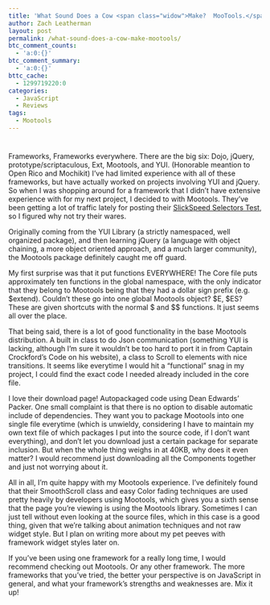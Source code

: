 ```yaml
---
title: 'What Sound Does a Cow <span class="widow">Make?  MooTools.</span>'
author: Zach Leatherman
layout: post
permalink: /what-sound-does-a-cow-make-mootools/
btc_comment_counts:
  - 'a:0:{}'
btc_comment_summary:
  - 'a:0:{}'
bttc_cache:
  - 1299719220:0
categories:
  - JavaScript
  - Reviews
tags:
  - Mootools
---
```

# 

Frameworks, Frameworks everywhere. There are the big six: Dojo, jQuery, prototype/scriptaculous, Ext, Mootools, and YUI. (Honorable meantion to Open Rico and Mochikit) I’ve had limited experience with all of these frameworks, but have actually worked on projects involving YUI and jQuery. So when I was shopping around for a framework that I didn’t have extensive experience with for my next project, I decided to with Mootools. They’ve been getting a lot of traffic lately for posting their [SlickSpeed Selectors Test][1], so I figured why not try their wares.

 [1]: http://mootools.net/slickspeed/

Originally coming from the YUI Library (a strictly namespaced, well organized package), and then learning jQuery (a language with object chaining, a more object oriented approach, and a much larger community), the Mootools package definitely caught me off guard.

My first surprise was that it put functions EVERYWHERE! The Core file puts approximately ten functions in the global namespace, with the only indicator that they belong to Mootools being that they had a dollar sign prefix (e.g. $extend). Couldn’t these go into one global Mootools object? $E, $ES? These are given shortcuts with the normal $ and $$ functions. It just seems all over the place.

That being said, there is a lot of good functionality in the base Mootools distribution. A built in class to do Json communication (something YUI is lacking, although I’m sure it wouldn’t be too hard to port it in from Captain Crockford’s Code on his website), a class to Scroll to elements with nice transitions. It seems like everytime I would hit a “functional” snag in my project, I could find the exact code I needed already included in the core file.

I love their download page! Autopackaged code using Dean Edwards’ Packer. One small complaint is that there is no option to disable automatic include of dependencies. They want you to package Mootools into one single file everytime (which is unwieldy, considering I have to maintain my own text file of which packages I put into the source code, if I don’t want everything), and don’t let you download just a certain package for separate inclusion. But when the whole thing weighs in at 40KB, why does it even matter? I would recommend just downloading all the Components together and just not worrying about it.

All in all, I’m quite happy with my Mootools experience. I’ve definitely found that their SmoothScroll class and easy Color fading techniques are used pretty heavily by developers using Mootools, which gives you a sixth sense that the page you’re viewing is using the Mootools library. Sometimes I can just tell without even looking at the source files, which in this case is a good thing, given that we’re talking about animation techniques and not raw widget style. But I plan on writing more about my pet peeves with framework widget styles later on.

If you’ve been using one framework for a really long time, I would recommend checking out Mootools. Or any other framework. The more frameworks that you’ve tried, the better your perspective is on JavaScript in general, and what your framework’s strengths and weaknesses are. Mix it up!